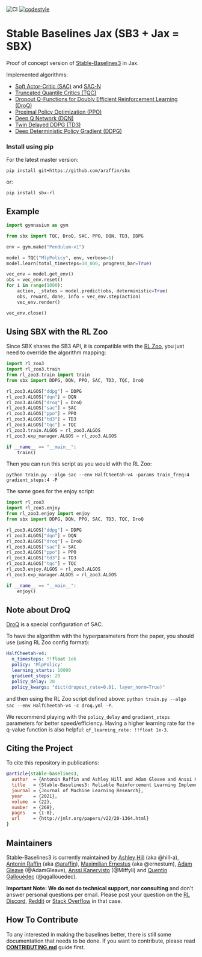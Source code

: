 <!-- <img src="docs/\_static/img/logo.png" align="right" width="40%"/> -->

<!-- [![Documentation Status](https://readthedocs.org/projects/stable-baselines/badge/?version=master)](https://stable-baselines3.readthedocs.io/en/master/?badge=master) [![coverage report](https://gitlab.com/araffin/stable-baselines3/badges/master/coverage.svg)](https://gitlab.com/araffin/stable-baselines3/-/commits/master) -->
![CI](https://github.com/araffin/sbx/workflows/CI/badge.svg)
[![codestyle](https://img.shields.io/badge/code%20style-black-000000.svg)](https://github.com/psf/black)


# Stable Baselines Jax (SB3 + Jax = SBX)

Proof of concept version of [Stable-Baselines3](https://github.com/DLR-RM/stable-baselines3) in Jax.

Implemented algorithms:
- [Soft Actor-Critic (SAC)](https://arxiv.org/abs/1801.01290) and [SAC-N](https://arxiv.org/abs/2110.01548)
- [Truncated Quantile Critics (TQC)](https://arxiv.org/abs/2005.04269)
- [Dropout Q-Functions for Doubly Efficient Reinforcement Learning (DroQ)](https://openreview.net/forum?id=xCVJMsPv3RT)
- [Proximal Policy Optimization (PPO)](https://arxiv.org/abs/1707.06347)
- [Deep Q Network (DQN)](https://arxiv.org/abs/1312.5602)
- [Twin Delayed DDPG (TD3)](https://arxiv.org/abs/1802.09477)
- [Deep Deterministic Policy Gradient (DDPG)](https://arxiv.org/abs/1509.02971)


### Install using pip

For the latest master version:
```
pip install git+https://github.com/araffin/sbx
```
or:
```
pip install sbx-rl
```

## Example


```python
import gymnasium as gym

from sbx import TQC, DroQ, SAC, PPO, DQN, TD3, DDPG

env = gym.make("Pendulum-v1")

model = TQC("MlpPolicy", env, verbose=1)
model.learn(total_timesteps=10_000, progress_bar=True)

vec_env = model.get_env()
obs = vec_env.reset()
for i in range(1000):
    action, _states = model.predict(obs, deterministic=True)
    obs, reward, done, info = vec_env.step(action)
    vec_env.render()

vec_env.close()
```

## Using SBX with the RL Zoo

Since SBX shares the SB3 API, it is compatible with the [RL Zoo](https://github.com/DLR-RM/rl-baselines3-zoo), you just need to override the algorithm mapping:

```python
import rl_zoo3
import rl_zoo3.train
from rl_zoo3.train import train
from sbx import DDPG, DQN, PPO, SAC, TD3, TQC, DroQ

rl_zoo3.ALGOS["ddpg"] = DDPG
rl_zoo3.ALGOS["dqn"] = DQN
rl_zoo3.ALGOS["droq"] = DroQ
rl_zoo3.ALGOS["sac"] = SAC
rl_zoo3.ALGOS["ppo"] = PPO
rl_zoo3.ALGOS["td3"] = TD3
rl_zoo3.ALGOS["tqc"] = TQC
rl_zoo3.train.ALGOS = rl_zoo3.ALGOS
rl_zoo3.exp_manager.ALGOS = rl_zoo3.ALGOS

if __name__ == "__main__":
    train()
```

Then you can run this script as you would with the RL Zoo:

```
python train.py --algo sac --env HalfCheetah-v4 -params train_freq:4 gradient_steps:4 -P
```

The same goes for the enjoy script:

```python
import rl_zoo3
import rl_zoo3.enjoy
from rl_zoo3.enjoy import enjoy
from sbx import DDPG, DQN, PPO, SAC, TD3, TQC, DroQ

rl_zoo3.ALGOS["ddpg"] = DDPG
rl_zoo3.ALGOS["dqn"] = DQN
rl_zoo3.ALGOS["droq"] = DroQ
rl_zoo3.ALGOS["sac"] = SAC
rl_zoo3.ALGOS["ppo"] = PPO
rl_zoo3.ALGOS["td3"] = TD3
rl_zoo3.ALGOS["tqc"] = TQC
rl_zoo3.enjoy.ALGOS = rl_zoo3.ALGOS
rl_zoo3.exp_manager.ALGOS = rl_zoo3.ALGOS

if __name__ == "__main__":
    enjoy()
```

## Note about DroQ

[DroQ](https://openreview.net/forum?id=xCVJMsPv3RT) is a special configuration of SAC.

To have the algorithm with the hyperparameters from the paper, you should use (using RL Zoo config format):
```yaml
HalfCheetah-v4:
  n_timesteps: !!float 1e6
  policy: 'MlpPolicy'
  learning_starts: 10000
  gradient_steps: 20
  policy_delay: 20
  policy_kwargs: "dict(dropout_rate=0.01, layer_norm=True)"
```

and then using the RL Zoo script defined above: `python train.py --algo sac --env HalfCheetah-v4 -c droq.yml -P`.

We recommend playing with the `policy_delay` and `gradient_steps` parameters for better speed/efficiency.
Having a higher learning rate for the q-value function is also helpful: `qf_learning_rate: !!float 1e-3`.



## Citing the Project

To cite this repository in publications:

```bibtex
@article{stable-baselines3,
  author  = {Antonin Raffin and Ashley Hill and Adam Gleave and Anssi Kanervisto and Maximilian Ernestus and Noah Dormann},
  title   = {Stable-Baselines3: Reliable Reinforcement Learning Implementations},
  journal = {Journal of Machine Learning Research},
  year    = {2021},
  volume  = {22},
  number  = {268},
  pages   = {1-8},
  url     = {http://jmlr.org/papers/v22/20-1364.html}
}
```

## Maintainers

Stable-Baselines3 is currently maintained by [Ashley Hill](https://github.com/hill-a) (aka @hill-a), [Antonin Raffin](https://araffin.github.io/) (aka [@araffin](https://github.com/araffin)), [Maximilian Ernestus](https://github.com/ernestum) (aka @ernestum), [Adam Gleave](https://github.com/adamgleave) (@AdamGleave), [Anssi Kanervisto](https://github.com/Miffyli) (@Miffyli) and [Quentin Gallouédec](https://gallouedec.com/) (@qgallouedec).

**Important Note: We do not do technical support, nor consulting** and don't answer personal questions per email.
Please post your question on the [RL Discord](https://discord.com/invite/xhfNqQv), [Reddit](https://www.reddit.com/r/reinforcementlearning/) or [Stack Overflow](https://stackoverflow.com/) in that case.


## How To Contribute

To any interested in making the baselines better, there is still some documentation that needs to be done.
If you want to contribute, please read [**CONTRIBUTING.md**](./CONTRIBUTING.md) guide first.
